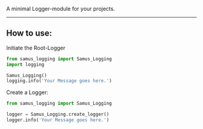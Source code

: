A minimal Logger-module for your projects.

---

## How to use:
Initiate the Root-Logger
```python
from samus_logging import Samus_Logging
import logging

Samus_Logging()
logging.info('Your Message goes here.')
```

Create a Logger:
```python
from samus_logging import Samus_Logging

logger = Samus_Logging.create_logger()
logger.info('Your Message goes here.')
```